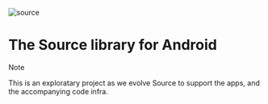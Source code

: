 ![source](https://github.com/guardian/source-android/assets/79363218/3aecb407-00f6-4472-a662-7504d5f0315f)

# The Source library for Android

> [!Note]
> This is an exploratary project as we evolve Source to support the apps, and the accompanying code infra.
